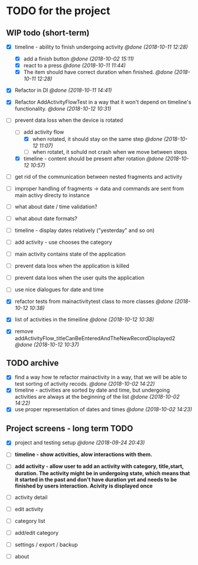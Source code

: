 # TODO for the project


## WIP todo (short-term)


- [X] timeline - ability to finish undergoing activity _@done (2018-10-11 12:28)_
    - [X] add a finish button _@done (2018-10-02 15:11)_
    - [X] react to a press _@done (2018-10-11 11:44)_
    - [X] The item should have correct duration when finished. _@done (2018-10-11 12:28)_
- [X] Refactor in DI  _@done (2018-10-11 14:41)_
- [X] Refactor AddActivityFlowTest in a way that it won't depend on timeline's functionality. _@done (2018-10-12 10:31)_

- [ ] prevent data loss when the device is rotated
    - [ ] add activity flow 
        - [X] when rotated, it should stay on the same step _@done (2018-10-12 11:07)_
        - [ ] when rotatet, it sohuld not crash when we move between steps
    - [X] timeline - content should be present after rotation _@done (2018-10-12 10:57)_

- [ ] get rid of the communication between nested fragments and activity
- [ ] improper handling of fragments -> data and commands are sent from main activy directy to instance


- [ ] what about date / time validation?
- [ ] what about date formats?
- [ ] timeline - display dates relatively ("yesterday" and so on)
- [ ] add activity - use chooses the category
- [ ] main activity contains state of the application
- [ ] prevent data loos when the application is killed
- [ ] prevent data loos when the user quits the application
- [ ] use nice dialogues for date and time
- [X] refactor tests from mainactivitytest class to more classes _@done (2018-10-12 10:38)_
- [X] list of activities in the timeiline _@done (2018-10-12 10:38)_
- [X] remove addActivityFlow_titleCanBeEnteredAndTheNewRecordDisplayed2 _@done (2018-10-12 10:37)_

## TODO archive


- [X] find a way how te refactor mainactivity in a way, that we will be able to test sorting of activity recods. _@done (2018-10-02 14:22)_
- [X] timeline - activities are sorted by date and time, but undergoing activities are always at the beginning of the list _@done (2018-10-02 14:22)_
- [X] use proper representation of dates and times _@done (2018-10-02 14:23)_

## Project screens - long term TODO

- [X] project and testing setup _@done (2018-09-24 20:43)_

- [ ] **timeline - show activities, alow interactions with them.**
- [ ] **add activity - allow user to add an activity with category, title,start, duration. The activity might be in undergoing state, which means that it started in the past and don't have duration yet and needs to be finished by users interaction. Acivity is displayed once**

- [ ] activity detail
- [ ] edit activity
- [ ] category list
- [ ] add/edit category
- [ ] settings / export / backup
- [ ] about



